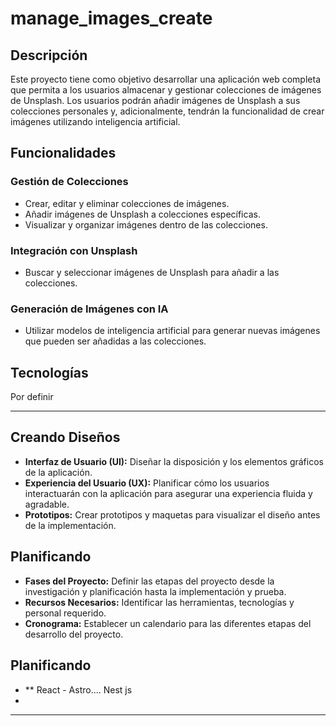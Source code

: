 # manage_images_create

## Descripción

Este proyecto tiene como objetivo desarrollar una aplicación web completa que permita a los usuarios almacenar y gestionar colecciones de imágenes de Unsplash. Los usuarios podrán añadir imágenes de Unsplash a sus colecciones personales y, adicionalmente, tendrán la funcionalidad de crear imágenes utilizando inteligencia artificial.

## Funcionalidades

### Gestión de Colecciones

- Crear, editar y eliminar colecciones de imágenes.
- Añadir imágenes de Unsplash a colecciones específicas.
- Visualizar y organizar imágenes dentro de las colecciones.

### Integración con Unsplash

- Buscar y seleccionar imágenes de Unsplash para añadir a las colecciones.

### Generación de Imágenes con IA

- Utilizar modelos de inteligencia artificial para generar nuevas imágenes que pueden ser añadidas a las colecciones.

## Tecnologías
Por definir

-------------------------------------------------
## Creando Diseños

- **Interfaz de Usuario (UI):** Diseñar la disposición y los elementos gráficos de la aplicación.
- **Experiencia del Usuario (UX):** Planificar cómo los usuarios interactuarán con la aplicación para asegurar una experiencia fluida y agradable.
- **Prototipos:** Crear prototipos y maquetas para visualizar el diseño antes de la implementación.
</div>

## Planificando

- **Fases del Proyecto:** Definir las etapas del proyecto desde la investigación y planificación hasta la implementación y prueba.
- **Recursos Necesarios:** Identificar las herramientas, tecnologías y personal requerido.
- **Cronograma:** Establecer un calendario para las diferentes etapas del desarrollo del proyecto.

  
## Planificando
- ** React - Astro.... Nest js 
- 
---------------------------------------------


